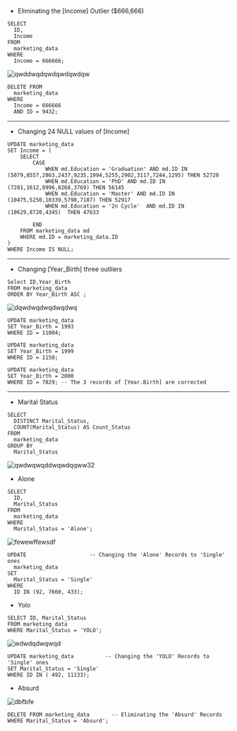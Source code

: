 
- Eliminating the [Income] Outlier ($666,666)
```
SELECT 
  ID, 
  Income 
FROM 
  marketing_data 
WHERE 
  Income = 666666;
```
![qwddwqdqwdqwdqwdqw](https://github.com/mfernandezcean/Marketing_Campaign_Results/assets/105746149/fa8a8519-68c3-4c99-a24c-0d4bcc028d57)

```
DELETE FROM 
  marketing_data 
WHERE 
  Income = 666666 
  AND ID = 9432;

```
---
- Changing 24 NULL values of [Income]
```
UPDATE marketing_data
SET Income = (
    SELECT 
        CASE 
            WHEN md.Education = 'Graduation' AND md.ID IN (5079,8557,2863,2437,9235,1994,5255,2902,3117,7244,1295) THEN 52720 
            WHEN md.Education = 'PhD' AND md.ID IN (7281,1612,8996,8268,3769) THEN 56145
            WHEN md.Education = 'Master' AND md.ID IN (10475,5250,10339,5798,7187) THEN 52917
            WHEN md.Education = '2n Cycle'  AND md.ID IN (10629,8720,4345)  THEN 47633
  
        END
    FROM marketing_data md
    WHERE md.ID = marketing_data.ID
)
WHERE Income IS NULL;

```
---
- Changing [Year_Birth] three outliers

```
Select ID,Year_Birth
FROM marketing_data
ORDER BY Year_Birth ASC ;
```
![dqwdwqdwqdwqdwq](https://github.com/mfernandezcean/Marketing_Campaign_Results/assets/105746149/3eef1150-5ea4-45cb-9699-fd03bba82554)

```
UPDATE marketing_data
SET Year_Birth = 1993 
WHERE ID = 11004;

UPDATE marketing_data
SET Year_Birth = 1999 
WHERE ID = 1150;

UPDATE marketing_data
SET Year_Birth = 2000 
WHERE ID = 7829; -- The 3 records of [Year.Birth] are corrected 
```
---
- Marital Status

```
SELECT 
  DISTINCT Marital_Status, 
  COUNT(Marital_Status) AS Count_Status 
FROM 
  marketing_data 
GROUP BY 
  Marital_Status

```
![qwdwqwqddwqwdqqww32](https://github.com/mfernandezcean/Marketing_Campaign_Results/assets/105746149/76fcbf46-fd2e-476c-98b5-1c992e8166f2)


- Alone
```
SELECT 
  ID, 
  Marital_Status 
FROM 
  marketing_data 
WHERE 
  Marital_Status = 'Alone';

```
![fewewffewsdf](https://github.com/mfernandezcean/Marketing_Campaign_Results/assets/105746149/679f3fa7-d53a-43eb-abfb-aaacde11f782)
```
UPDATE                    -- Changing the 'Alone' Records to 'Single' ones 
  marketing_data 
SET 
  Marital_Status = 'Single' 
WHERE 
  ID IN (92, 7660, 433);

```
- Yolo

```
SELECT ID, Marital_Status
FROM marketing_data
WHERE Marital_Status = 'YOLO'; 
```
![wdwdqdwqwqd](https://github.com/mfernandezcean/Marketing_Campaign_Results/assets/105746149/ebebaf0c-d02b-4eac-aef1-6ee61f0ae23a)
```
UPDATE marketing_data          -- Changing the 'YOLO' Records to 'Single' ones 
SET Marital_Status = 'Single'
WHERE ID IN ( 492, 11133);
```
- Absurd
  
![dbfbfe](https://github.com/mfernandezcean/Marketing_Campaign_Results/assets/105746149/6b1b51d1-3e27-43c6-98da-0582514c486d)
```
DELETE FROM marketing_data       -- Eliminating the 'Absurd' Records
WHERE Marital_Status = 'Absurd';

```
